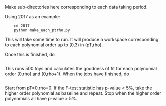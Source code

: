 Make sub-directories here corresponding to each data taking period. 

Using 2017 as an example:
``` mkdir 2017
    cd 2017
    python make_each_ptrho.py
```

This will take some time to run. It will produce a workspace corresponding to each polynomial order up to (0,3) in (pT,rho). 

Once this is finished, do
``` ./submit.sh
```

This runs 500 toys and calculates the goodness of fit for each polynomial order (0,rho) and (0,rho+1). 
When the jobs have finished, do
``` ./ftest.sh 0 $rho
```

Start from pT=0,rho=0. If the F-test statistic has p-value < 5%, take the higher order polynomial as baseline and repeat. 
Stop when the higher order polynomials all have p-value > 5%. 